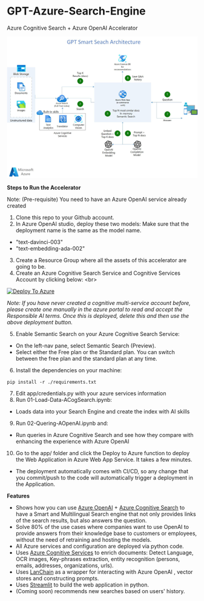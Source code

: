 # GPT-Azure-Search-Engine
Azure Cognitive Search + Azure OpenAI Accelerator

![Architecture](GPT-Smart-Search-Architecture.jpg "Architecture")

**Steps to Run the Accelerator**

Note: (Pre-requisite) You need to have an Azure OpenAI service already created

1. Clone this repo to your Github account.
2. In Azure OpenAI studio, deploy these two models: Make sure that the deployment name is the same as the model name.
  - "text-davinci-003"
  - "text-embedding-ada-002"
3. Create a Resource Group where all the assets of this accelerator are going to be.
4. Create an Azure Cognitive Search Service and Cognitive Services Account by clicking below: \<br\>

[![Deploy To Azure](https://aka.ms/deploytoazurebutton)](https://portal.azure.com/#create/Microsoft.Template/uri/https%3A%2F%2Fraw.githubusercontent.com%2Fpablomarin%2FGPT-Azure-Search-Engine%2Fmain%2Fazuredeploy.json) 

_Note: If you have never created a cognitive multi-service account before, please create one manually in the azure portal to read and accept the Responsible AI terms. Once this is deployed, delete this and then use the above deployment button._

5. Enable Semantic Search on your Azure Cognitive Search Service:
  - On the left-nav pane, select Semantic Search (Preview).
  - Select either the Free plan or the Standard plan. You can switch between the free plan and the standard plan at any time.
6. Install the dependencies on your machine:
```
pip install -r ./requirements.txt
```
7. Edit app/credentials.py with your azure services information
8. Run 01-Load-Data-ACogSearch.ipynb:
  - Loads data into your Search Engine and create the index with AI skills
9. Run 02-Quering-AOpenAI.ipynb and:
  - Run queries in Azure Cognitive Search and see how they compare with enhancing the experience with Azure OpenAI
10. Go to the app/ folder and click the Deploy to Azure function to deploy the Web Application in Azure Web App Service. It takes a few minutes.
  - The deployment automatically comes with CI/CD, so any change that you commit/push to the code will automatically trigger a deployment in the Application.

**Features**

- Shows how you can use [Azure OpenAI](https://azure.microsoft.com/en-us/products/cognitive-services/openai-service/) + [Azure Cognitive Search](https://azure.microsoft.com/en-us/products/search) to have a Smart and Multilingual Search engine that not only provides links of the search results, but also answers the question.
- Solve 80% of the use cases where companies want to use OpenAI to provide answers from their knowledge base to customers or employees, without the need of retraining and hosting the models.
- All Azure services and configuration are deployed via python code.
- Uses [Azure Cognitive Services](https://azure.microsoft.com/en-us/products/cognitive-services/) to enrich documents: Detect Language, OCR images, Key-phrases extraction, entity recognition (persons, emails, addresses, organizations, urls).
- Uses [LanChain](https://langchain.readthedocs.io/en/latest/) as a wrapper for interacting with Azure OpenAI , vector stores and constructing prompts.
- Uses [Streamlit](https://streamlit.io/) to build the web application in python.
- (Coming soon) recommends new searches based on users' history.

